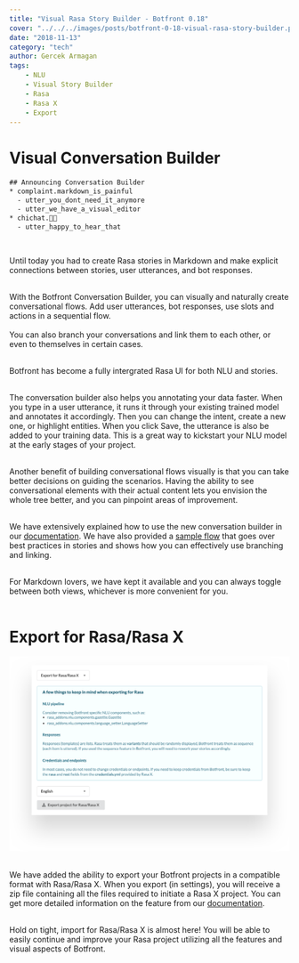 ```yaml
---
title: "Visual Rasa Story Builder - Botfront 0.18"
cover: "../../../images/posts/botfront-0-18-visual-rasa-story-builder.png"
date: "2018-11-13"
category: "tech"
author: Gercek Armagan
tags:
    - NLU
    - Visual Story Builder
    - Rasa
    - Rasa X
    - Export
---
```


# Visual Conversation Builder

```
## Announcing Conversation Builder
* complaint.markdown_is_painful
  - utter_you_dont_need_it_anymore
  - utter_we_have_a_visual_editor
* chichat.🎉🥳
  - utter_happy_to_hear_that
```
<br />

Until today you had to create Rasa stories in Markdown and make explicit connections between stories, user utterances, and bot responses.<br /><br />

With the Botfront Conversation Builder, you can visually and naturally create conversational flows. Add user utterances, bot responses, use slots and actions in a sequential flow. <br /><br />You can also branch your conversations and link them to each other, or even to themselves in certain cases.<br /><br />

Botfront has become a fully intergrated Rasa UI for both NLU and stories.<br /><br />

The conversation builder also helps you annotating your data faster. When you type in a user utterance, it runs it through your existing trained model and annotates it accordingly. Then you can change the intent, create a new one, or highlight entities. When you click Save, the utterance is also be added to your training data. This is a great way to kickstart your NLU model at the early stages of your project.<br /><br />

Another benefit of building conversational flows visually is that you can take better decisions on guiding the scenarios. Having the ability to see conversational elements with their actual content lets you envision the whole tree better, and you can pinpoint areas of improvement.<br /><br />

We have extensively explained how to use the new conversation builder in our [documentation](/docs/rasa/conversation-builder/). We have also provided a [sample flow](/docs/rasa/conversation-flows/) that goes over best practices in stories and shows how you can effectively use branching and linking.<br /><br />

For Markdown lovers, we have kept it available and you can always toggle between both views, whichever is more convenient for you.<br /><br />

# Export for Rasa/Rasa X

![Export for Rasa/Rasa X](./export-0-18.png)<br /><br />

We have added the ability to export your Botfront projects in a compatible format with Rasa/Rasa X. When you export (in settings), you will receive a zip file containing all the files required to initiate a Rasa X project. You can get more detailed information on the feature from our [documentation](/docs/import-export/).<br /><br />

Hold on tight, import for Rasa/Rasa X is almost here! You will be able to easily continue and improve your Rasa project utilizing all the features and visual aspects of Botfront.<br /><br />
